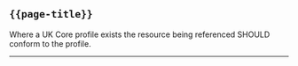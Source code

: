 ## <code>{{page-title}}</code>
	
Where a UK Core profile exists the resource being referenced SHOULD conform to the profile.

---